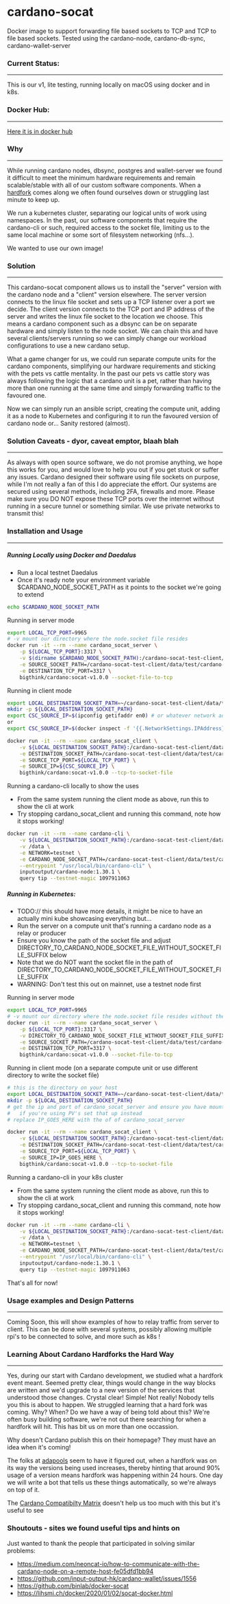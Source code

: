 cardano-socat
=============================

Docker image to support forwarding file based sockets to TCP and TCP to file based sockets. Tested using the cardano-node, cardano-db-sync, cardano-wallet-server


### Current Status:
------------
This is our v1, lite testing, running locally on macOS using docker and in k8s.


### Docker Hub:
------------
[Here it is in docker hub](https://hub.docker.com/repository/docker/bigthink/cardano)


### Why
------------
While running cardano nodes, dbsync, postgres and wallet-server we found it difficult to meet the minimum hardware requirements and remain scalable/stable with all of our custom software components. 
When a [hardfork](#Learning-About-Cardano-Hardforks-the-Hard-Way) comes along we often found ourselves down or struggling last minute to keep up.

We run a kubernetes cluster, separating our logical units of work using namespaces.
In the past, our software components that require the cardano-cli or such, required access to the socket file, limiting us to the same local machine or some sort of filesystem networking (nfs...).

We wanted to use our own image!

### Solution
------------
This cardano-socat component allows us to install the "server" version with the cardano node and a "client" version elsewhere. The server version connects to the linux file socket and sets up a TCP listener over a port we decide. The client version connects to the TCP port and IP address of the server and writes the linux file socket to the location we choose. This means a cardano component such as a dbsync can be on separate hardware and simply listen to the node socket. We can chain this and have several clients/servers running so we can simply change our workload configurations to use a new cardano setup.

What a game changer for us, we could run separate compute units for the cardano components, simplifying our hardware requirements and sticking with the pets vs cattle mentality. In the past our pets vs cattle story was always following the logic that a cardano unit is a pet, rather than having more than one running at the same time and simply forwarding traffic to the favoured one.

Now we can simply run an ansible script, creating the compute unit, adding it as a node to Kubernetes and configuring it to run the favoured version of cardano node or... Sanity restored (almost).

### Solution Caveats - dyor, caveat emptor, blaah blah
-----
As always with open source software, we do not promise anything, we hope this works for you, and would love to help you out if you get stuck or suffer any issues.
Cardano designed their software using file sockets on purpose, while I'm not really a fan of this I do appreciate the effort. Our systems are secured using several methods, including 2FA, firewalls and more. 
Please make sure you DO NOT expose these TCP ports over the internet without running in a secure tunnel or something similar. We use private networks to transmit this!


### Installation and Usage
------------

##### Running Locally using Docker and Daedalus
- Run a local testnet Daedalus
- Once it's ready note your environment variable $CARDANO_NODE_SOCKET_PATH as it points to the socket we're going to extend
```bash 
echo $CARDANO_NODE_SOCKET_PATH
```

Running in server mode
```bash
export LOCAL_TCP_PORT=9965
# -v mount our directory where the node.socket file resides
docker run -it --rm --name cardano_socat_server \
	-p ${LOCAL_TCP_PORT}:3317 \
	-v $(dirname $CARDANO_NODE_SOCKET_PATH):/cardano-socat-test-client/data/test/cardano-node/data \
	-e SOURCE_SOCKET_PATH=/cardano-socat-test-client/data/test/cardano-node/data/node.socket \
	-e DESTINATION_TCP_PORT=3317 \
	bigthink/cardano:socat-v1.0.0 --socket-file-to-tcp
```

Running in client mode
```bash
export LOCAL_DESTINATION_SOCKET_PATH=~/cardano-socat-test-client/data/test/cardano-node/data
mkdir -p ${LOCAL_DESTINATION_SOCKET_PATH}
export CSC_SOURCE_IP=$(ipconfig getifaddr en0) # or whatever network adaptor you use
or
export CSC_SOURCE_IP=$(docker inspect -f '{{.NetworkSettings.IPAddress}}' cardano_socat_server)

docker run -it --rm --name cardano_socat_client \
	-v ${LOCAL_DESTINATION_SOCKET_PATH}:/cardano-socat-test-client/data/test/cardano-node/data \
	-e DESTINATION_SOCKET_PATH=/cardano-socat-test-client/data/test/cardano-node/data/node.socket \
	-e SOURCE_TCP_PORT=${LOCAL_TCP_PORT} \
	-e SOURCE_IP=${CSC_SOURCE_IP} \
	bigthink/cardano:socat-v1.0.0 --tcp-to-socket-file
```

Running a cardano-cli locally to show the uses
- From the same system running the client mode as above, run this to show the cli at work
- Try stopping cardano_socat_client and running this command, note how it stops working!
```bash
docker run -it --rm --name cardano-cli \
	-v ${LOCAL_DESTINATION_SOCKET_PATH}:/cardano-socat-test-client/data/test/cardano-node/data \
	-v /data \
	-e NETWORK=testnet \
	-e CARDANO_NODE_SOCKET_PATH=/cardano-socat-test-client/data/test/cardano-node/data/node.socket \
	--entrypoint "/usr/local/bin/cardano-cli" \
	inputoutput/cardano-node:1.30.1 \
	query tip --testnet-magic 1097911063
```

##### Running in Kubernetes:
- TODO:// this should have more details, it might be nice to have an actually mini kube showcasing everything but...
- Run the server on a compute unit that's running a cardano node as a relay or producer
- Ensure you know the path of the socket file and adjust DIRECTORY_TO_CARDANO_NODE_SOCKET_FILE_WITHOUT_SOCKET_FILE_SUFFIX below
- Note that we do NOT want the socket file in the path of DIRECTORY_TO_CARDANO_NODE_SOCKET_FILE_WITHOUT_SOCKET_FILE_SUFFIX
- WARNING: Don't test this out on mainnet, use a testnet node first

Running in server mode
```bash
export LOCAL_TCP_PORT=9965
# -v mount our directory where the node.socket file resides without the actual socket file name
docker run -it --rm --name cardano_socat_server \
	-p ${LOCAL_TCP_PORT}:3317 \
	-v DIRECTORY_TO_CARDANO_NODE_SOCKET_FILE_WITHOUT_SOCKET_FILE_SUFFIX:/cardano-socat-test-client/data/test/cardano-node/data \
	-e SOURCE_SOCKET_PATH=/cardano-socat-test-client/data/test/cardano-node/data/node.socket \
	-e DESTINATION_TCP_PORT=3317 \
	bigthink/cardano:socat-v1.0.0 --socket-file-to-tcp
```

Running in client mode (on a separate compute unit or use different directory to write the socket file)
```bash
# this is the directory on your host
export LOCAL_DESTINATION_SOCKET_PATH=~/cardano-socat-test-client/data/test/cardano-node/data
mkdir -p ${LOCAL_DESTINATION_SOCKET_PATH}
# get the ip and port of cardano_socat_server and ensure you have mount points in place
#	if you're using PV's set that up instead
# replace IP_GOES_HERE with the of of cardano_socat_server

docker run -it --rm --name cardano_socat_client \
	-v ${LOCAL_DESTINATION_SOCKET_PATH}:/cardano-socat-test-client/data/test/cardano-node/data \
	-e DESTINATION_SOCKET_PATH=/cardano-socat-test-client/data/test/cardano-node/data/node.socket \
	-e SOURCE_TCP_PORT=${LOCAL_TCP_PORT} \
	-e SOURCE_IP=IP_GOES_HERE \
	bigthink/cardano:socat-v1.0.0 --tcp-to-socket-file
```

Running a cardano-cli in your k8s cluster
- From the same system running the client mode as above, run this to show the cli at work
- Try stopping cardano_socat_client and running this command, note how it stops working!
```bash
docker run -it --rm --name cardano-cli \
	-v ${LOCAL_DESTINATION_SOCKET_PATH}:/cardano-socat-test-client/data/test/cardano-node/data \
	-v /data \
	-e NETWORK=testnet \
	-e CARDANO_NODE_SOCKET_PATH=/cardano-socat-test-client/data/test/cardano-node/data/node.socket \
	--entrypoint "/usr/local/bin/cardano-cli" \
	inputoutput/cardano-node:1.30.1 \
	query tip --testnet-magic 1097911063
```

That's all for now!

### Usage examples and Design Patterns
------------
Coming Soon, this will show examples of how to relay traffic from server to client. This can be done with several systems, possibly allowing multiple rpi's to be connected to solve, and more such as k8s !

### Learning About Cardano Hardforks the Hard Way
-----
Yes, during our start with Cardano development, we studied what a hardfork event meant. Seemed pretty clear, things would change in the way blocks are written and we'd upgrade to a new version of the services that understood those changes. Crystal clear! Simple! Not really! Nobody tells you this is about to happen.
We struggled learning that a hard fork was coming. Why? When? Do we have a way of being told about this?
We're often busy building software, we're not out there searching for when a hardfork will hit. This has bit us on more than one occassion.

Why doesn't Cardano publish this on their homepage? They must have an idea when it's coming!

The folks at [adapools](https://adapools.org/latest) seem to have it figured out, when a hardfork was on its way the versions being used increases, thereby hinting that around 90% usage of a version means hardfork was happening within 24 hours. One day we will write a bot that tells us these things automatically, so we're always on top of it.

The [Cardano Compatibilty Matrix](https://docs.cardano.org/tools/comp-matrix) doesn't help us too much with this but it's useful to see

### Shoutouts - sites we found useful tips and hints on
Just wanted to thank the people that participated in solving similar problems:
- https://medium.com/neoncat-io/how-to-communicate-with-the-cardano-node-on-a-remote-host-fe05dfd1bb94
- https://github.com/input-output-hk/cardano-wallet/issues/1556
- https://github.com/binlab/docker-socat
- https://lihsmi.ch/docker/2020/01/02/socat-docker.html


